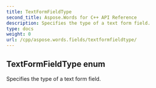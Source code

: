 ```yaml
---
title: TextFormFieldType
second_title: Aspose.Words for C++ API Reference
description: Specifies the type of a text form field. 
type: docs
weight: 0
url: /cpp/aspose.words.fields/textformfieldtype/
---
```

## TextFormFieldType enum


Specifies the type of a text form field. 

